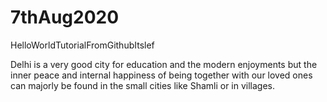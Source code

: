 # 7thAug2020
HelloWorldTutorialFromGithubItslef


Delhi is a very good city for education and the modern enjoyments but the inner peace and internal happiness of being together with our loved ones can majorly be found in the small cities like Shamli or in villages.
